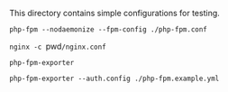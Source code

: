 This directory contains simple configurations for testing.

`php-fpm --nodaemonize --fpm-config ./php-fpm.conf`

`nginx -c `pwd`/nginx.conf`

`php-fpm-exporter`

`php-fpm-exporter --auth.config ./php-fpm.example.yml`

